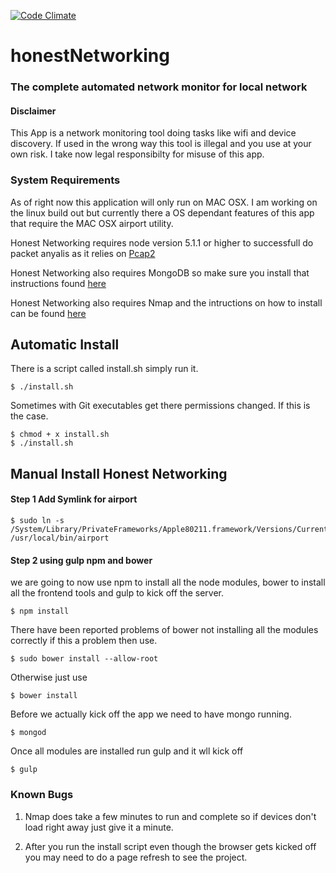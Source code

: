 [![Code Climate](https://codeclimate.com/github/jdcarroll/honestNetworking/badges/gpa.svg)](https://codeclimate.com/github/jdcarroll/honestNetworking)
# honestNetworking
### The complete automated network monitor for local network

#### Disclaimer

This App is a network monitoring tool doing tasks like wifi and device discovery. If used in the wrong way this tool is illegal and you use at your own risk.  I take now legal responsibilty for misuse of this app.

### System Requirements

As of right now this application will only run on MAC OSX.  I am working on the linux build out but currently there a OS dependant features of this app that require the MAC OSX airport utility.

Honest Networking requires node version 5.1.1 or higher to successfull do packet anyalis as it relies on [Pcap2](https://github.com/andygreenegrass/node-pcap)

Honest Networking also requires MongoDB so make sure you install that instructions found [here](https://docs.mongodb.com/v3.2/installation/)

Honest Networking also requires Nmap and the intructions on how to install can be found [here](https://nmap.org/book/inst-macosx.html)

## Automatic Install

There is a script called install.sh simply run it.
```
$ ./install.sh
```
Sometimes with Git executables get there permissions changed. If this is the case.
```
$ chmod + x install.sh
$ ./install.sh
```


## Manual Install Honest Networking

#### Step 1 Add Symlink for airport

```
$ sudo ln -s /System/Library/PrivateFrameworks/Apple80211.framework/Versions/Current/Resources/airport /usr/local/bin/airport

```

#### Step 2 using gulp npm and bower 

we are going to now use npm to install all the node modules, bower to install all the frontend tools and gulp to kick off the server. 

```
$ npm install
```

There have been reported problems of bower not installing all the modules correctly if this a problem then use.

```
$ sudo bower install --allow-root
```
Otherwise just use 
```
$ bower install
``` 
Before we actually kick off the app we need to have mongo running.
```
$ mongod
```
Once all modules are installed run gulp and it wll kick off
```
$ gulp
```
### Known Bugs

1. Nmap does take a few minutes to run and complete so if devices don't load right away just give it a minute.

2. After you run the install script even though the browser gets kicked off you may need to do a page refresh to see the project.

